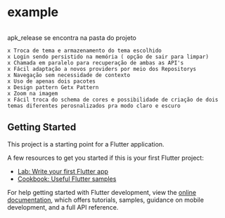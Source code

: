 # example

```$ flutter run --release 
```

apk_release se encontra na pasta do projeto

```
x Troca de tema e armazenamento do tema escolhido
x Login sendo persistido na memória ( opção de sair para limpar)
x Chamada em paralelo para recuperação de ambas as API's
x Fácil adaptação a novos providers por meio dos Repositorys
x Navegação sem necessidade de contexto
x Uso de apenas dois pacotes
x Design pattern Getx Pattern
x Zoom na imagem
x Fácil troca do schema de cores e possibilidade de criação de dois temas diferentes perosnalizados pra modo claro e escuro
```

## Getting Started

This project is a starting point for a Flutter application.

A few resources to get you started if this is your first Flutter project:

- [Lab: Write your first Flutter app](https://docs.flutter.dev/get-started/codelab)
- [Cookbook: Useful Flutter samples](https://docs.flutter.dev/cookbook)

For help getting started with Flutter development, view the
[online documentation](https://docs.flutter.dev/), which offers tutorials,
samples, guidance on mobile development, and a full API reference.
